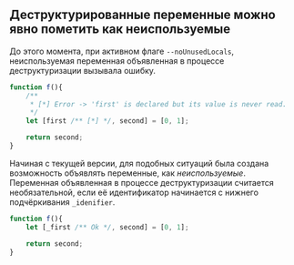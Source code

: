 ## Деструктурированные переменные можно явно пометить как неиспользуемые

До этого момента, при активном флаге `--noUnusedLocals`, неиспользуемая переменная объявленная в процессе деструктуризации вызывала ошибку.

`````ts
function f(){
    /**
     * [*] Error -> 'first' is declared but its value is never read.
     */
    let [first /** [*] */, second] = [0, 1];

    return second;
}
`````

Начиная с текущей версии, для подобных ситуаций была создана возможность объявлять переменные, как _неиспользуемые_. Переменная объявленная в процессе деструктуризации считается необязательной, если её идентификатор начинается с нижнего подчёркивания `_idenifier`. 

`````ts
function f(){
    let [_first /** Ok */, second] = [0, 1];

    return second;
}
`````
